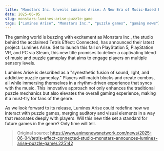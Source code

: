 ```yaml
---
title: "Monstars Inc. Unveils Lumines Arise: A New Era of Music-Based Puzzle Gaming"
date: 2025-06-05
slug: monstars-lumines-arise-puzzle-game
tags: ["Lumines Arise", "Monstars Inc.", "puzzle games", "gaming news"]
---
```


The gaming world is buzzing with excitement as Monstars Inc., the studio behind the acclaimed Tetris Effect: Connected, has announced their latest project: Lumines Arise. Set to launch this fall on PlayStation 5, PlayStation VR, and PC via Steam, this new title promises to deliver a captivating blend of music and puzzle gameplay that aims to engage players on multiple sensory levels.

Lumines Arise is described as a "synesthetic fusion of sound, light, and addictive puzzle gameplay." Players will match blocks and create combos, all while immersing themselves in a rhythm-driven experience that syncs with the music. This innovative approach not only enhances the traditional puzzle mechanics but also elevates the overall gaming experience, making it a must-try for fans of the genre.

As we look forward to its release, Lumines Arise could redefine how we interact with puzzle games, merging auditory and visual elements in a way that resonates deeply with players. Will this new title set a standard for future games in the genre? Only time will tell.

> Original source: https://www.animenewsnetwork.com/news/2025-06-04/tetris-effect-connected-studio-monstars-announces-lumines-arise-puzzle-game/.225142